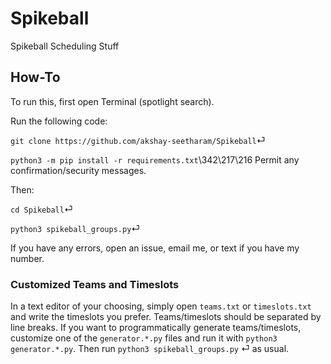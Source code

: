 # Spikeball
Spikeball Scheduling Stuff

## How-To
To run this, first open Terminal (spotlight search).

Run the following code:

`git clone https://github.com/akshay-seetharam/Spikeball`⏎

`python3 -m pip install -r requirements.txt`\342\217\216
Permit any confirmation/security messages.

Then:

`cd Spikeball`⏎

`python3 spikeball_groups.py`⏎

If you have any errors, open an issue, email me, or text if you have my number.

### Customized Teams and Timeslots

In a text editor of your choosing, simply open `teams.txt` or `timeslots.txt` and write the timeslots you prefer. Teams/timeslots should be separated by line breaks. If you want to programmatically generate teams/timeslots, customize one of the `generator.*.py` files and run it with `python3 generator.*.py`. Then run `python3 spikeball_groups.py` ⏎ as usual.
